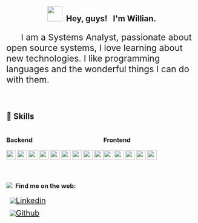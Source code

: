 <h2 style="text-align: center;"><img height="40px" src="https://i1.wp.com/blog.joypixels.com/content/images/2019/06/waving_hand_sign_1024.gif"/>&nbsp; Hey, guys! &nbsp; I'm Willian. </h2> 
<p style="font-size: 23px;">&nbsp;&nbsp;&nbsp;&nbsp;&nbsp;&nbsp;I am a Systems Analyst, passionate about open source systems, I love learning about new technologies. I like programming languages and the wonderful things I can do with them.
</p>

</br>
<!-- LinkedIn:  -->

<h2>🚀 Skills</h2>
<div style="display:flex">    

<div>
<h3>Backend</h3>
    <img src="https://img.shields.io/badge/Python-3776AB?style=for-the-badge&logo=python&logoColor=white" height="25"/>
    <img src="https://img.shields.io/badge/JavaScript-F7DF1E?style=for-the-badge&logo=javascript&logoColor=black" height="25"/>
    <img src="https://img.shields.io/badge/PostgreSQL-316192?style=for-the-badge&logo=postgresql&logoColor=white" height="25"/>
    <img src="https://img.shields.io/badge/MySQL-00000F?style=for-the-badge&logo=mysql&logoColor=white" height="25"/>
    <img src="https://img.shields.io/badge/Git-F05032?style=for-the-badge&logo=git&logoColor=white" height="25"/>
    <img src="https://img.shields.io/badge/pycharm-143?style=for-the-badge&logo=pycharm&logoColor=black&color=black&labelColor=yellow" height="25"/>
    <img src="https://img.shields.io/badge/Node.js-43853D?style=for-the-badge&logo=node.js&logoColor=white" height="25"/>
    <img src="https://img.shields.io/badge/Node.js-43853D?style=for-the-badge&logo=ts-node&logoColor=white" height="25"/>
    <img src="https://img.shields.io/badge/Node.js-43853D?style=for-the-badge&logo=nestjs&logoColor=white" height="25"/>
 

</div>

<div>
<h3>Frontend</h3>


<img src="https://img.shields.io/badge/next.js-000000?style=for-the-badge&logo=nextdotjs&logoColor=white" height="25"/>

<img src="https://img.shields.io/badge/Visual_Studio_Code-0078D4?style=for-the-badge&logo=visual%20studio%20code&logoColor=white" height="25"/>

<img src="https://img.shields.io/badge/React-20232A?style=for-the-badge&logo=react&logoColor=61DAFB" height="25"/>

<img src="https://img.shields.io/badge/React_Native-20232A?style=for-the-badge&logo=react&logoColor=61DAFB" height="25"/>

<img src="https://img.shields.io/badge/Material--UI-0081CB?style=for-the-badge&logo=material-ui&logoColor=white" height="25"/>
</div>

</div>
</br>  
</br>  

<h3> <img src="https://img.icons8.com/glyph-neue/30/4a90e2/internet.png"/>&nbsp;&nbsp;Find me on the web:</h3>


<a style="display: flex; align-items: center; font-size: 20px; text-decoration: underline; margin-left: 9px; margin-bottom: 9px;" href="https://www.linkedin.com/in/willian-cae/">
<img src="https://img.icons8.com/color/30/000000/linkedin.png"/>
Linkedin
</a>
<a style="display: flex; align-items: center; font-size: 20px; text-decoration: underline; margin-left: 9px;" href="https://github.com/williancae">
<img src="https://img.icons8.com/ios-filled/30/000000/github.png"/>
Github
</a>








